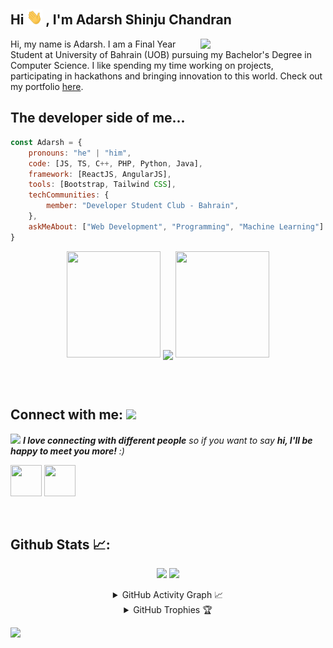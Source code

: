 <h2> Hi <img src="https://raw.githubusercontent.com/ABSphreak/ABSphreak/master/gifs/Hi.gif" width="25px"> , I'm Adarsh Shinju Chandran</h2>

<img align='right' src='https://octodex.github.com/images/daftpunktocat-thomas.gif' width='200"'>

Hi, my name is Adarsh. I am a Final Year Student at University of Bahrain (UOB) pursuing my Bachelor's Degree in Computer Science. I like spending my time working on projects, participating in hackathons and bringing innovation to this world. Check out my portfolio [here](https://adarshchandran2000.github.io/).


## The developer side of me...  
```javascript
const Adarsh = {
	pronouns: "he" | "him",
	code: [JS, TS, C++, PHP, Python, Java],
	framework: [ReactJS, AngularJS],
	tools: [Bootstrap, Tailwind CSS],
	techCommunities: {
		member: "Developer Student Club - Bahrain",
	},
	askMeAbout: ["Web Development", "Programming", "Machine Learning"]
}
```

<p align="center">
   <img height="170" width="150" src="https://github.com/AdarshChandran2000/AdarshChandran2000/gamer.png">
   <img align="center" src="https://github-readme-streak-stats.herokuapp.com?user=AdarshChandran2000&theme=neon-dark"/>
   <img height="170" width="150" src="https://github.com/AdarshChandran2000/AdarshChandran2000/IronMan.png">
</p>

## Connect with me: <img src="https://user-images.githubusercontent.com/53649201/99296951-8ef68900-286d-11eb-9bf3-fdb6cf13b585.gif" height="32px" style="padding-top: 50px;">
<img src="https://media.giphy.com/media/LnQjpWaON8nhr21vNW/giphy.gif" width="60"> <em><b>I love connecting with different people</b> so if you want to say <b>hi, I'll be happy to meet you more!</b> :)</em>  

[<img width='50' height='50' src="https://user-images.githubusercontent.com/64153988/134053455-cf3aa416-e192-4d79-a3e6-e229b340dbb1.png"/>](https://www.linkedin.com/in/adarshsc2000/)
[<img width='50' height='50' src="https://user-images.githubusercontent.com/64153988/134053752-f53f94fc-8cbc-4754-a547-a27694d237e4.png"/>](https://www.instagram.com/adarshsc2000/) 
<!-- [<img width='50' height='50' src="https://user-images.githubusercontent.com/64153988/134053821-af57cb35-246b-4d37-8418-2dc8664ddc37.png"/>](https://twitter.com/Adarsh) -->
<br />

<summary><h2>Github Stats 📈:</h2></summary>
	
<p align="center">
  <img height= "160px" src="https://github-readme-stats.vercel.app/api?username=AdarshChandran2000&&show_icons=true&title_color=ff0066&icon_color=bb2acf&text_color=00ffff&bg_color=00001a" />
  <img height= "160px" src="https://github-readme-stats.vercel.app/api/top-langs/?username=AdarshChandran2000&title_color=ff0066&icon_color=bb2acf&text_color=00ffff&bg_color=00001a&layout=compact&hide=css" />
</p>

<details align="center">
  <summary>GitHub Activity Graph 📈</summary>
<p align="center">
  <img src="https://activity-graph.herokuapp.com/graph?username=AdarshChandran2000&theme=xcode" />
</p>
</details>

<details align="center">
  <summary>GitHub Trophies 🏆</summary>
<p align="center">
  <a href="https://github.com/ryo-ma/github-profile-trophy" target="_blank">
    <img src="https://github-profile-trophy.vercel.app/?username=AdarshChandran2000&column=4&margin-w=5&margin-h=5&theme=darkhub"/>
  </a>
</p>
</details>

<p><code><img height="20" src="https://komarev.com/ghpvc/?username=AdarshChandran2000&color=blue"></code></p>

<!--   
 funfact: "I love coding+eating+repeating"
- 🔭 I’m currently working on Front End Web Development
- 🌱 I’m currently learning MERN stack
- 😄 Pronouns: He/His
- 🎯 Portfolio site: [Portfolio](https://harshal09.netlify.app/)  
## Tech I'm familiar with...
<img height="80" src="https://skillsite.netlify.app/python.png"/> <img height="80" src="https://skillsite.netlify.app/C++.png"/> <img height="80"  src="https://skillsite.netlify.app/C.png"/> <img height="80" src="https://skillsite.netlify.app/Js.png" /> <img height="90" src="https://skillsite.netlify.app/react.png" />
<br />
-->
